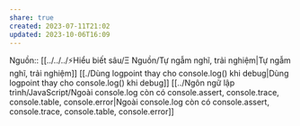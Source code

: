```yaml
---
share: true
created: 2023-07-11T21:02
updated: 2023-10-06T16:09
---
```

Nguồn:: [[../../../⚡Hiểu biết sâu/Ξ Nguồn/Tự ngẫm nghĩ, trải nghiệm|Tự ngẫm nghĩ, trải nghiệm]]
[[./Dùng logpoint thay cho console.log() khi debug|Dùng logpoint thay cho console.log() khi debug]] [[../Ngôn ngữ lập trình/JavaScript/Ngoài console.log còn có console.assert, console.trace, console.table, console.error|Ngoài console.log còn có console.assert, console.trace, console.table, console.error]]
